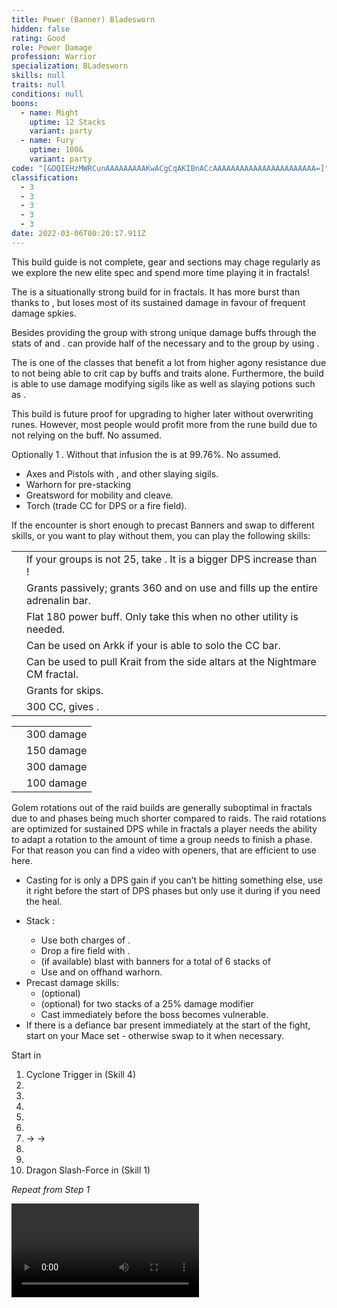 ```yaml
---
title: Power (Banner) Bladesworn
hidden: false
rating: Good
role: Power Damage
profession: Warrior
specialization: BLadesworn
skills: null
traits: null
conditions: null
boons:
  - name: Might
    uptime: 12 Stacks
    variant: party
  - name: Fury
    uptime: 100&
    variant: party
code: "[&DQIEHzMWRCunAAAAAAAAAKwACgCqAKIBnACcAAAAAAAAAAAAAAAAAAAAAAA=]"
classification:
  - 3
  - 3
  - 3
  - 3
  - 3
date: 2022-03-06T00:20:17.911Z
---
```


<Warning>

This build guide is not complete, gear and sections may chage regularly as we explore the new elite spec and spend more time playing it in fractals!

</Warning>

The <Specialization text="Power Bladesworn" name="Bladesworn"/> is a situationally strong build for <Specialization name="Warrior"/> in fractals. It has more burst than <Specialization text="Power Berserker" name="Berserker"/> thanks to <Skill name="Dragon Trigger" />, but loses most of its sustained damage in favour of frequent damage spkies. 

Besides providing the group with strong unique damage buffs through the stats of <Skill name="Banner of Strength"/> and <Skill name="Banner of Discipline"/>. <Specialization name="Warrior"/> can provide half of the necessary <Boon name="Might"/> and <Boon name="Fury"/> to the group by using <Skill name="Forgreatjustice"/>.

The <Specialization text="Power Bladesworn" name="Bladesworn"/> is one of the classes that benefit a lot from higher agony resistance due to not being able to crit cap by buffs and traits alone. Furthermore, the build is able to use damage modifying sigils like <Item name="Impact" type="Sigil"/> as well as slaying potions such as <Item name="Powerful Potion of Slaying Scarlets Armies"/>.

<Divider text="Equipment" />

<CharacterWithAr>
<Character title="162 Agony Resistance + Scholar Rune" gear={{
  "profession": "Warrior",
  "weight": "Heavy",
  "gear": [
    "Assassin",
    "Berserker",
    "Berserker",
    "Berserker",
    "Berserker",
    "Berserker",
    "Assassin",
    "Assassin",
    "Assassin",
    "Assassin",
    "Assassin",
    "Berserker",
    "Berserker",
    "Berserker"
  ],
  "attributes": {
    "Health": 21732,
    "Armor": 2514,
    "Power": 4010,
    "Precision": 2575,
    "Toughness": 1243,
    "Vitality": 1252,
    "Ferocity": 2298,
    "Condition Damage": 900,
    "Expertise": 0,
    "Concentration": 243,
    "Healing Power": 0,
    "Agony Resistance": 162,
    "Condition Duration": 0,
    "Boon Duration": 0.162,
    "Critical Chance": 1,
    "Critical Damage": 3.032,
    "Effective Power": 32183.513399152507,
    "Power DPS": 46434.972932855,
    "Bleeding Damage": 120.17499999999998,
    "Bleeding Stacks": 0,
    "Bleeding DPS": 0,
    "Burning Damage": 427.728125,
    "Burning Stacks": 0.54,
    "Burning DPS": 230.9731875,
    "Confusion Damage": 146.898125,
    "Confusion Stacks": 0,
    "Confusion DPS": 0,
    "Poison Damage": 138.35937499999997,
    "Poison Stacks": 0,
    "Poison DPS": 0,
    "Torment Damage": 178.36499999999998,
    "Torment Stacks": 0,
    "Torment DPS": 0,
    "Damage": 46665.946120355,
    "Effective Health": 108724871.64179106,
    "Survivability": 55274.46448489632,
    "Effective Healing": 390,
    "Healing": 390
  },
    "infusions": [
      49432, 49432, 49432, 49432, 49432, 49432, 49432,
      49432, 49432, 49432, 49432, 49432, 49432, 49432,
      49432, 49432, 49432, 49432
    ],
    "weight": "Heavy",
    "runeId": 24836,
    "runeName": "Scholar",
    "weapons": {
      "weapon1MainType": "Axe",
      "weapon1MainSigil1Id": 24615,
      "weapon1OffType": "Pistol",
      "weapon1OffSigilId": 24868
    },
    "consumables": {
      "foodId": 91805,
      "utilityId": 9443,
      "infusion": "Mighty +9 Agony Infusion"
    },
    "skills": {
      "heal": "Mending",
      "utility2": "Banner of Strength",
      "utility3": "Banner of Discipline",
      "elite": "Signet of Rage"
    }
  }}
>

This build is future proof for upgrading to higher <Attribute name="Agony Resistance"/> later without overwriting runes. However, most people would profit more from the <Item name="eagle" text="Eagle"/> rune build due to not relying on the <Item name="scholar" text="Scholar"/> buff. No <Trait name="Spotter"/> assumed.

</Character>
<Character title="162 Agony Resistance + Eagle Rune" gear={{
  "profession": "Warrior",
  "weight": "Heavy",
  "gear": [
    "Berserker",
    "Berserker",
    "Berserker",
    "Berserker",
    "Berserker",
    "Berserker",
    "Berserker",
    "Assassin",
    "Berserker",
    "Berserker",
    "Berserker",
    "Berserker",
    "Berserker",
    "Berserker"
  ],
  "attributes": {
    "Health": 21742,
    "Armor": 2514,
    "Power": 4015,
    "Precision": 2570,
    "Toughness": 1243,
    "Vitality": 1253,
    "Ferocity": 2299,
    "Condition Damage": 900,
    "Expertise": 0,
    "Concentration": 243,
    "Healing Power": 0,
    "Agony Resistance": 162,
    "Condition Duration": 0,
    "Boon Duration": 0.162,
    "Critical Chance": 0.9976190476190476,
    "Critical Damage": 3.0326666666666666,
    "Effective Power": 32179.29227973723,
    "Power DPS": 46428.882623094105,
    "Bleeding Damage": 120.17499999999998,
    "Bleeding Stacks": 0,
    "Bleeding DPS": 0,
    "Burning Damage": 427.728125,
    "Burning Stacks": 0.54,
    "Burning DPS": 230.9731875,
    "Confusion Damage": 146.898125,
    "Confusion Stacks": 0,
    "Confusion DPS": 0,
    "Poison Damage": 138.35937499999997,
    "Poison Stacks": 0,
    "Poison DPS": 0,
    "Torment Damage": 178.36499999999998,
    "Torment Stacks": 0,
    "Torment DPS": 0,
    "Damage": 46659.855810594105,
    "Effective Health": 108774901.49253733,
    "Survivability": 55299.89908110693,
    "Effective Healing": 390,
    "Healing": 390
  },
    "infusions": [
      37132, 49432, 49432, 49432, 49432, 49432, 49432,
      49432, 49432, 49432, 49432, 49432, 49432, 49432,
      49432, 49432, 49432, 49432
    ],
    "weight": "Heavy",
    "runeId": 24723,
    "runeName": "Eagle",
    "weapons": {
      "weapon1MainType": "Axe",
      "weapon1MainSigil1Id": 24615,
      "weapon1OffType": "Pistol",
      "weapon1OffSigilId": 24868
    },
    "consumables": {
      "foodId": 91805,
      "utilityId": 9443,
      "infusion": "Mighty +9 Agony Infusion"
    },
    "skills": {
      "heal": "Mending",
      "utility2": "Banner of Strength",
      "utility3": "Banner of Discipline",
      "elite": "Signet of Rage"
    }
  }}
>

Optionally 1 <Item id="37132"/>. Without that infusion the <Attribute name="Critical Chance"/> is at 99.76%. No <Trait name="Spotter"/> assumed.

</Character>
<Character gear={{
  "profession": "Warrior",
  "weight": "Heavy",
  "gear": [
    "Berserker",
    "Berserker",
    "Berserker",
    "Berserker",
    "Berserker",
    "Berserker",
    "Assassin",
    "Assassin",
    "Assassin",
    "Berserker",
    "Berserker",
    "Berserker",
    "Berserker",
    "Berserker"
  ],
  "attributes": {
    "Health": 21832,
    "Armor": 2604,
    "Power": 4098,
    "Precision": 2575,
    "Toughness": 1333,
    "Vitality": 1262,
    "Ferocity": 2308,
    "Condition Damage": 900,
    "Expertise": 0,
    "Concentration": 333,
    "Healing Power": 0,
    "Agony Resistance": 222,
    "Condition Duration": 0,
    "Boon Duration": 0.222,
    "Critical Chance": 1,
    "Critical Damage": 3.038666666666667,
    "Effective Power": 32962.10204439076,
    "Power DPS": 47558.335140674695,
    "Bleeding Damage": 120.17499999999998,
    "Bleeding Stacks": 0,
    "Bleeding DPS": 0,
    "Burning Damage": 427.728125,
    "Burning Stacks": 0.54,
    "Burning DPS": 230.9731875,
    "Confusion Damage": 146.898125,
    "Confusion Stacks": 0,
    "Confusion DPS": 0,
    "Poison Damage": 138.35937499999997,
    "Poison Stacks": 0,
    "Poison DPS": 0,
    "Torment Damage": 178.36499999999998,
    "Torment Stacks": 0,
    "Torment DPS": 0,
    "Damage": 47789.308328174695,
    "Effective Health": 113135379.10447763,
    "Survivability": 57516.71535560632,
    "Effective Healing": 390,
    "Healing": 390
  },
    "infusions": [
      37132, 37131, 37131, 37131, 37131, 37131, 37131,
      37131, 37131, 37131, 37131, 37131, 37131, 37131,
      37131, 37131, 37131, 37131
    ],
    "weight": "Heavy",
    "runeId": 24836,
    "runeName": "Scholar",
    "weapons": {
      "weapon1MainType": "Axe",
      "weapon1MainSigil1Id": 24615,
      "weapon1OffType": "Pistol",
      "weapon1OffSigilId": 24868
    },
    "consumables": {
      "foodId": 91805,
      "utilityId": 9443,
      "infusion": "Mighty +9 Agony Infusion"
    },
    "skills": {
      "heal": "Mending",
      "utility2": "Banner of Strength",
      "utility3": "Banner of Discipline",
      "elite": "Signet of Rage"
    }
}}>

</Character>
</CharacterWithAr>

<Divider text="Build" />

<Grid>
<GridItem sm="7">
<Traits traits1Id="4" traits1="Strength" traits1Selected="Peak Performance,Great Fortitude,Berserkers Power" traits2="Discipline" traits2Selected="Warriors Sprint,Doubled Standards,Axe Mastery" traits3Id="68" traits3="Bladesworn" traits3Selected="Unseen Sword,Fierce as Fire,Unyielding Dragon"/>

<Card title="Extra Weapons">

- Axes and Pistols with <Item name="Night" type="Sigil" disableText/>, <Item name="Serpent Slaying" type="Sigil" disableText/> and other slaying sigils.
- Warhorn for pre-stacking <Boon name="Might"/>
- Greatsword for mobility and cleave.
- Torch (trade CC for DPS or a fire field).

</Card>
<Card title="DPS Skills">

If the encounter is short enough to precast Banners and swap to different skills, or you want to play without them, you can play the following skills:

<Skills
  unembossed
  heal="Mending"
  utility1="Signet of Might"
  utility2="Signet of Fury"
  utility3="Flow Stabilizer"
  elite="Signet of Rage"
/>

</Card>
</GridItem>

<GridItem sm="5">
<Card title="Situational Skills">

|                                                           |                                                                                                                                                                                              |
| --------------------------------------------------------- | -------------------------------------------------------------------------------------------------------------------------------------------------------------------------------------------- |
| <Skill name="For Great Justice!" size="big" disableText/> | If your groups <Boon name="Might"/> is not 25, take <Skill name="Forgreatjustice"/>. It is a bigger DPS increase than <Skill name="signetofmight"/>!                                         |
| <Skill name="Signet of fury" size="big" disableText/>     | Grants <Attribute name="Precision" text="180 Precision"/> passively; grants 360 <Attribute name="Precision"/> and <Attribute name="Ferocity"/> on use and fills up the entire adrenalin bar. |
| <Skill name="Signet of might" size="big" disableText/>    | Flat 180 power buff. Only take this when no other utility is needed.                                                                                                                         |
| <Skill name="Battle Standard" size="big" disableText/>    | Can be used on Arkk if your <Specialization name="Renegade"/> is able to solo the CC bar.                                                                                                    |
| <Skill name="onmymark" size="big" disableText/>           | Can be used to pull Krait from the side altars at the Nightmare CM fractal.                                                                                                                  |
| <Skill name="featherfootgrace" size="big" disableText/>   | Grants <Effect name="Superspeed"/> for skips.                                                                                                                                                |
| <Skill name="bullscharge" size="big" disableText/>        | 300 CC, gives <Trait name="Peakperformance"/>.                                                                                                                                               |

</Card>
<Card title="CC skills">

|                             |            |
| --------------------------- | ---------- |
| <Skill name="bullscharge"/> | 300 damage |
| <Skill id="14502"/>         | 150 damage |
| <Skill id="14415"/>         | 300 damage |
| <Skill id="14503"/>         | 100 damage |

</Card>
</GridItem>
</Grid>

<Divider text="Rotation / Skill usage" />

<Grid>
<GridItem xs="12" sm="6">
<Card title="Information">

Golem rotations out of the raid builds are generally suboptimal in fractals due to <Effect name="Exposed"/> and phases being much shorter compared to raids. The raid rotations are optimized for sustained DPS while in fractals a player needs the ability to adapt a rotation to the amount of time a group needs to finish a phase.\
For that reason you can find a video with openers, that are efficient to use here.

- Casting <Skill name="Mending"/> for <Trait name="Peak Performance"/> is only a DPS gain if you can’t be hitting something else, use it right before the start of DPS phases but only use it during if you need the heal.
  
</Card>
</GridItem>

<GridItem xs="12" sm="6">

<Card title="Precasting">

- Stack <Boon name="Might"/>:
  - Use both charges of <Skill name="For Great Justice!"/>.
  - Drop a fire field with <Skill name="Flames of War"/>.
  - (if available) blast with banners for a total of 6 stacks of <Boon name="Might"/>
  - Use <Skill name="Call of Valor"/> and <Skill id="14393"/> on offhand warhorn.
- Precast damage skills:
  - (optional) <Skill name="Flames of War"/>
  - (optional) <Skill id="14393"/> for two stacks of a 25% damage modifier
  - Cast <Skill name="Mending"/> immediately before the boss becomes vulnerable.
- If there is a defiance bar present immediately at the start of the fight, start on your Mace set - otherwise swap to it when necessary.

</Card>

</GridItem>

<GridItem xs="12" sm="6">

<Card title="Rotation">

Start in <Skill name="Unsheathe Gunsaber"/>

1. Cyclone Trigger in <Skill name="Unsheathe Gunsaber"/> (Skill 4)
2. <Skill name="Sheathe Gunsaber" />
3. <Skill name="Dragons Roar" />
4. <Skill name="Gunstinger" />
5. <Skill name="Cyclone Axe" />
6. <Skill name="Throw Axe" />
7. <Skill name="Chop" /> -> <Skill name="Double Chop" /> -> <Skill name="Triple Chop" />
8. <Skill name="Unsheathe Gunsaber" />
9. <Skill name="Dragon Trigger" />
10. Dragon Slash-Force in <Skill name="Dragon Trigger"/> (Skill 1)

_Repeat from Step 1_

</Card>

</GridItem>

<GridItem xs="12" sm="6">
<Card title="Golem Rotation">

<Video youtube="" caption=""/>
</Card>
</GridItem>
</Grid>
